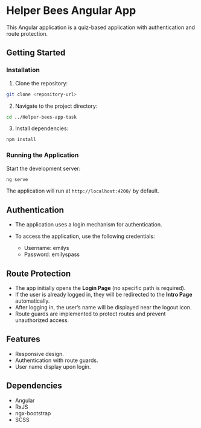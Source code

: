 # Helper Bees Angular App

This Angular application is a quiz-based application with authentication and route protection.

## Getting Started

### Installation

1. Clone the repository:

```bash
git clone <repository-url>
```

2. Navigate to the project directory:

```bash
cd ../Helper-bees-app-task
```

3. Install dependencies:

```bash
npm install
```

### Running the Application

Start the development server:

```bash
ng serve
```

The application will run at `http://localhost:4200/` by default.

## Authentication

- The application uses a login mechanism for authentication.
- To access the application, use the following credentials:

  - Username: emilys
  - Password: emilyspass

## Route Protection

- The app initially opens the **Login Page** (no specific path is required).
- If the user is already logged in, they will be redirected to the **Intro Page** automatically.
- After logging in, the user’s name will be displayed near the logout icon.
- Route guards are implemented to protect routes and prevent unauthorized access.

## Features

- Responsive design.
- Authentication with route guards.
- User name display upon login.

## Dependencies

- Angular
- RxJS
- ngx-bootstrap
- SCSS




